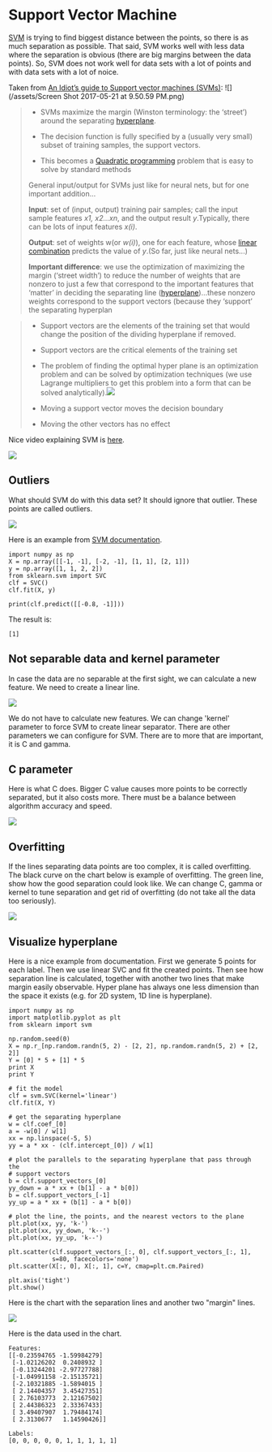 # Support Vector Machine

[SVM](https://en.wikipedia.org/wiki/Support_vector_machine) is trying to find biggest distance between the points, so there is as much separation as possible. That said, SVM works well with less data where the separation is obvious \(there are big margins between the data points\). So, SVM does not work well for data sets with a lot of points and with data sets with a lot of noice.

Taken from [An Idiot’s guide to Support vector machines \(SVMs\)](http://web.mit.edu/6.034/wwwbob/svm.pdf): ![](/assets/Screen Shot 2017-05-21 at 9.50.59 PM.png)

> * SVMs maximize the margin \(Winston terminology: the ‘street’\) around the separating [hyperplane](https://en.wikipedia.org/wiki/Hyperplane).
>
> * The decision function is fully specified by a \(usually very small\) subset of training samples, the support vectors.
>
> * This becomes a [Quadratic programming](https://en.wikipedia.org/wiki/Quadratic_programming) problem that is easy to solve by standard methods
>
> General input/output for SVMs just like for neural nets, but for one important addition...
>
> **Input**: set of \(input, output\) training pair samples; call the input sample features _x1, x2...xn_, and the output result _y_.Typically, there can be lots of input features _x\(i\)_.
>
> **Output**: set of weights w\(or _w\(i\)_\), one for each feature, whose [linear combination](https://en.wikipedia.org/wiki/Linear_combination) predicts the value of _y_.\(So far, just like neural nets...\)
>
> **Important difference**: we use the optimization of maximizing the margin \(‘street width’\) to reduce the number of weights that are nonzero to just a few that correspond to the important features that ‘matter’ in deciding the separating line \([hyperplane](https://en.wikipedia.org/wiki/Hyperplane)\)...these nonzero weights correspond to the support vectors \(because they ‘support’ the separating hyperplan

> * Support vectors are the elements of the training set that would change the position of the dividing hyperplane if removed.
>
> * Support vectors are the critical elements of the training set
>
> * The problem of finding the optimal hyper plane is an optimization problem and can be solved by optimization techniques \(we use Lagrange multipliers to get this problem into a form that can be solved analytically\).![](/assets/svm-vectors.png)
>
> * Moving a support vector moves the decision boundary
>
> * Moving the other vectors has no effect



Nice video explaining SVM is [here](https://www.youtube.com/watch?v=_PwhiWxHK8o).

![](/assets/svm1.png)

## Outliers

What should SVM do with this data set? It should ignore that outlier. These points are called outliers.

![](/assets/svm2.png)

Here is an example from [SVM documentation](http://scikit-learn.org/stable/modules/generated/sklearn.svm.SVC.html).

```
import numpy as np
X = np.array([[-1, -1], [-2, -1], [1, 1], [2, 1]])
y = np.array([1, 1, 2, 2])
from sklearn.svm import SVC
clf = SVC()
clf.fit(X, y)

print(clf.predict([[-0.8, -1]]))
```

The result is:

```
[1]
```

## Not separable data and kernel parameter

In case the data are no separable at the first sight, we can calculate a new feature. We need to create a linear line.

![](/assets/svm-newfeature.png)

We do not have to calculate new features. We can change 'kernel' parameter to force SVM to create linear separator. There are other parameters we can configure for SVM. There are to more that are important, it is C and gamma.

## C parameter

Here is what C does. Bigger C value causes more points to be correctly separated, but it also costs more. There must be a balance between algorithm accuracy and speed.

![](/assets/svm-c.png)

## Overfitting

If the lines separating data points are too complex, it is called overfitting. The black curve on the chart below is example of overfitting. The green line, show how the good separation could look like. We can change C, gamma or kernel to tune separation and get rid of overfitting \(do not take all the data too seriously\).

![](/assets/svm-overfitting.png)

## Visualize hyperplane

Here is a nice example from documentation. First we generate 5 points for each label. Then we use linear SVC and fit the created points. Then see how separation line is calculated, together with another two lines that make margin easily observable. Hyper plane has always one less dimension than the space it exists \(e.g. for 2D system, 1D line is hyperplane\).

```
import numpy as np
import matplotlib.pyplot as plt
from sklearn import svm

np.random.seed(0)
X = np.r_[np.random.randn(5, 2) - [2, 2], np.random.randn(5, 2) + [2, 2]]
Y = [0] * 5 + [1] * 5
print X
print Y

# fit the model
clf = svm.SVC(kernel='linear')
clf.fit(X, Y)

# get the separating hyperplane
w = clf.coef_[0]
a = -w[0] / w[1]
xx = np.linspace(-5, 5)
yy = a * xx - (clf.intercept_[0]) / w[1]

# plot the parallels to the separating hyperplane that pass through the
# support vectors
b = clf.support_vectors_[0]
yy_down = a * xx + (b[1] - a * b[0])
b = clf.support_vectors_[-1]
yy_up = a * xx + (b[1] - a * b[0])

# plot the line, the points, and the nearest vectors to the plane
plt.plot(xx, yy, 'k-')
plt.plot(xx, yy_down, 'k--')
plt.plot(xx, yy_up, 'k--')

plt.scatter(clf.support_vectors_[:, 0], clf.support_vectors_[:, 1],
            s=80, facecolors='none')
plt.scatter(X[:, 0], X[:, 1], c=Y, cmap=plt.cm.Paired)

plt.axis('tight')
plt.show()
```

Here is the chart with the separation lines and another two "margin" lines.

![](/assets/svm-separation-lines.png)

Here is the data used in the chart.

```
Features: 
[[-0.23594765 -1.59984279]
 [-1.02126202  0.2408932 ]
 [-0.13244201 -2.97727788]
 [-1.04991158 -2.15135721]
 [-2.10321885 -1.5894015 ]
 [ 2.14404357  3.45427351]
 [ 2.76103773  2.12167502]
 [ 2.44386323  2.33367433]
 [ 3.49407907  1.79484174]
 [ 2.3130677   1.14590426]]

Labels:
[0, 0, 0, 0, 0, 1, 1, 1, 1, 1]
```



